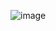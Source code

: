 ![image](https://github.com/AnjaDj/Arhitektura_projektni_zadaci/assets/93439549/12db65b3-3d7e-4aea-8d5e-34786100548d)
